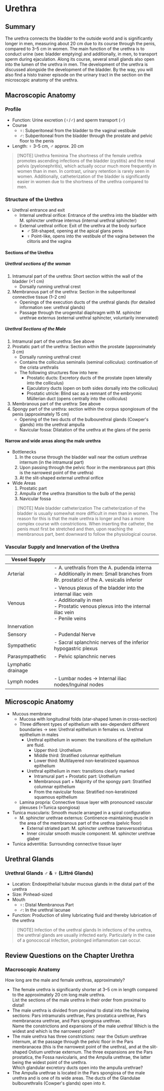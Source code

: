 # Urethra
## Summary

The urethra connects the bladder to the outside world and is significantly longer in men, measuring about 20 cm due to its course through the penis, compared to 3–5 cm in women. The main function of the urethra is to conduct urine (see: bladder emptying) and additionally, in men, to transport sperm during ejaculation. Along its course, several small glands also open into the lumen of the urethra in men. The development of the urethra is discussed alongside the development of the bladder. By the way, you will also find a histo trainer episode on the urinary tract in the section on the microscopic anatomy of the urethra.
## Macroscopic Anatomy

### Profile

- Function: Urine excretion (♀/♂) and sperm transport (♂)
- Course
    - ♀: Subperitoneal from the bladder to the vaginal vestibule
    - ♂: Subperitoneal from the bladder through the prostate and pelvic floor to the penis
- Length: ♀ 3–5 cm, ♂ approx. 20 cm

> [!NOTE] Urethra feminina
> The shortness of the female urethra promotes ascending infections of the bladder (cystitis) and the renal pelvis (pyelonephritis), which actually occur much more frequently in women than in men. In contrast, urinary retention is rarely seen in women. Additionally, catheterization of the bladder is significantly easier in women due to the shortness of the urethra compared to men.

### Structure of the Urethra

- Urethral entrance and exit
    - Internal urethral orifice: Entrance of the urethra into the bladder with M. sphincter urethrae internus (internal urethral sphincter)
    - External urethral orifice: Exit of the urethra at the body surface
        - ♂ Slit-shaped, opening at the apical glans penis
        - ♀ Point-like, opens into the vestibule of the vagina between the clitoris and the vagina

#### Sections of the Urethra

##### Urethral sections of the woman

1. Intramural part of the urethra: Short section within the wall of the bladder (<1 cm)
    - Dorsally running urethral crest
2. Membranous part of the urethra: Section in the subperitoneal connective tissue (1–2 cm)
    - Openings of the execution ducts of the urethral glands (for detailed information see: urethral glands)
    - Passage through the urogenital diaphragm with M. sphincter urethrae externus (external urethral sphincter, voluntarily innervated)

##### Urethral Sections of the Male

1. Intramural part of the urethra: See above
2. Prostatic part of the urethra: Section within the prostate (approximately 3 cm)
    - Dorsally running urethral crest
    - Contains the colliculus seminalis (seminal colliculus): continuation of the crista urethralis
    - The following structures flow into here:
        - Prostatic ducts: Excretory ducts of the prostate (open laterally into the colliculus)
        - Ejaculatory ducts (open on both sides dorsally into the colliculus)
        - Prostatic utricle: Blind sac as a remnant of the embryonic Müllerian duct (opens centrally into the colliculus)
3. Membranous part of the urethra: See above
4. Spongy part of the urethra: section within the corpus spongiosum of the penis (approximately 15 cm)
    - Opening of the two ducts of the bulbourethral glands (Cowper's glands) into the urethral ampulla
    - Navicular fossa: Dilatation of the urethra at the glans of the penis

#### Narrow and wide areas along the male urethra

- Bottlenecks
    1. In the course through the bladder wall near the ostium urethrae internum (in the intramural part)
    2. Upon passing through the pelvic floor in the membranous part (this is the narrowest point of the urethra)
    3. At the slit-shaped external urethral orifice
- Wide Areas
    1. Prostatic part
    2. Ampulla of the urethra (transition to the bulb of the penis)
    3. Navicular fossa

> [!NOTE] Male bladder catheterization
> The catheterization of the bladder is usually somewhat more difficult in men than in women. The reason for this is that the male urethra is longer and has a more complex course with constrictions. When inserting the catheter, the penis must first be stretched and then, upon reaching the membranous part, bent downward to follow the physiological course.

### Vascular Supply and Innervation of the Urethra

|Vessel Supply|   |
|---|---|
|Arterial|- A. urethralis from the A. pudenda interna<br>- Additionally in men: Small branches from Rr. prostatici of the A. vesicalis inferior|
|Venous|- Venous plexus of the bladder into the internal iliac vein<br>- Additionally in men<br>    - Prostatic venous plexus into the internal iliac vein<br>    - Penile veins|
|Innervation|   |
|Sensory|- Pudendal Nerve|
|Sympathetic|- Sacral splanchnic nerves of the inferior hypogastric plexus|
|Parasympathetic|- Pelvic splanchnic nerves|
|Lymphatic drainage|   |
|Lymph nodes|- Lumbar nodes → Internal iliac nodes/Inguinal nodes|
## Microscopic Anatomy

- Mucous membrane
    - Mucosa with longitudinal folds (star-shaped lumen in cross-section)
    - Three different types of epithelium with sex-dependent different boundaries → see: Urethral epithelium in females vs. Urethral epithelium in males
        - Urethral epithelium in women: the transitions of the epithelium are fluid.
            - Upper third: Urothelium
            - Middle third: Stratified columnar epithelium
            - Lower third: Multilayered non-keratinized squamous epithelium
        - Urethral epithelium in men: transitions clearly marked
            - Intramural part + Prostatic part: Urothelium
            - Membranous part + Majority of the spongy part: Stratified columnar epithelium
            - From the navicular fossa: Stratified non-keratinized squamous epithelium
    - Lamina propria: Connective tissue layer with pronounced vascular plexuses (=Tunica spongiosa)
- Tunica muscularis: Smooth muscle arranged in a spiral configuration
    - M. sphincter urethrae externus: Continence-maintaining muscle in the area of the membranous part of the urethra (pelvic floor)
        - External striated part: M. sphincter urethrae transversostriatus
        - Inner circular smooth muscle component: M. sphincter urethrae glaber
- Tunica adventitia: Surrounding connective tissue layer
## Urethral Glands

### Urethral Glands ♂ & ♀ (Littré Glands)

- Location: Endoepithelial tubular mucous glands in the distal part of the urethra
- Size: Pinhead-sized
- Mouth
    - ♀: Distal Membranous Part
    - ♂: In the urethral lacunae
- Function: Production of slimy lubricating fluid and thereby lubrication of the urethra

> [!NOTE] Infection of the urethral glands
> In infections of the urethra, the urethral glands are usually infected early. Particularly in the case of a gonococcal infection, prolonged inflammation can occur.

## Review Questions on the Chapter Urethra
### Macroscopic Anatomy

How long are the male and female urethras, approximately?  
- The female urethra is significantly shorter at 3–5 cm in length compared to the approximately 20 cm long male urethra.  
List the sections of the male urethra in their order from proximal to distal!  
- The male urethra is divided from proximal to distal into the following sections: Pars intramuralis urethrae, Pars prostatica urethrae, Pars membranacea urethrae, and Pars spongiosa urethrae.  
Name the constrictions and expansions of the male urethra! Which is the widest and which is the narrowest point?  
- The male urethra has three constrictions: near the Ostium urethrae internum, at the passage through the pelvic floor in the Pars membranacea (this is the narrowest point of the urethra), and at the slit-shaped Ostium urethrae externum. The three expansions are the Pars prostatica, the Fossa navicularis, and the Ampulla urethrae, the latter being the widest point of the urethra.  
Which glandular excretory ducts open into the ampulla urethrae?  
- The Ampulla urethrae is located in the Pars spongiosa of the male urethra and is one of its wide areas. The ducts of the Glandulae bulbourethralis (Cowper's glands) open into it.